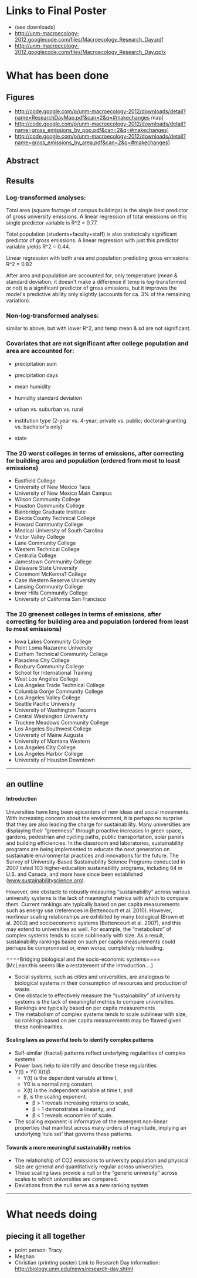

# Links to Final Poster #
  * (see downloads)
  * http://unm-macroecology-2012.googlecode.com/files/Macroecology_Research_Day.pdf
  * http://unm-macroecology-2012.googlecode.com/files/Macroecology_Research_Day.pptx


# What has been done #

## Figures ##
  * http://code.google.com/p/unm-macroecology-2012/downloads/detail?name=ResearchDayMap.pdf&can=2&q=#makechanges map]
  * http://code.google.com/p/unm-macroecology-2012/downloads/detail?name=gross_emissions_by_pop.pdf&can=2&q=#makechanges]
  * http://code.google.com/p/unm-macroecology-2012/downloads/detail?name=gross_emissions_by_area.pdf&can=2&q=#makechanges]
## Abstract ##

## Results ##
### Log-transformed analyses: ###
Total area (square footage of campus buildings) is the single best predictor of gross university emissions. A linear regression of total emissions on this single predictor variable is R^2 = 0.77.

Total population (students+faculty+staff) is also statistically significant predictor of gross emissions. A linear regression with just this predictor variable yields R^2 = 0.44.

Linear regression with both area and population predicting gross emissions: R^2 = 0.82

After area and population are accounted for, only temperature (mean & standard deviation; it doesn't make a difference if temp is log-transformed or not) is a significant predictor of gross emissions, but it improves the model's predictive ability only slightly (accounts for ca. 3% of the remaining variation).

### Non-log-transformed analyses: ###
similar to above, but with lower R^2, and temp mean & sd are not significant.

### Covariates that are not significant after college population and area are accounted for: ###
  * precipitation sum

  * precipitation days

  * mean humidity

  * humidity standard deviation

  * urban vs. suburban vs. rural

  * institution type (2-year vs. 4-year; private vs. public; doctoral-granting vs. bachelor's only)

  * state

### The 20 worst colleges in terms of emissions, after correcting for building area and population (ordered from most to least emissions) ###
  * Eastfield College
  * University of New Mexico Taos
  * University of New Mexico Main Campus
  * Wilson Community College
  * Houston Community College
  * Bainbridge Graduate Institute
  * Dakota County Technical College
  * Howard Community College
  * Medical University of South Carolina
  * Victor Valley College
  * Lane Community College
  * Western Technical College
  * Centralia College
  * Jamestown Community College
  * Delaware State University
  * Claremont McKenna? College
  * Case Western Reserve University
  * Lansing Community College
  * Inver Hills Community College
  * University of California San Francisco

### The 20 greenest colleges in terms of emissions, after correcting for building area and population (ordered from least to most emissions) ###
  * Iowa Lakes Community College
  * Point Loma Nazarene University
  * Durham Technical Community College
  * Pasadena City College
  * Roxbury Community College
  * School for International Training
  * West Los Angeles College
  * Los Angeles Trade Technical College
  * Columbia Gorge Community College
  * Los Angeles Valley College
  * Seattle Pacific University
  * University of Washington Tacoma
  * Central Washington University
  * Truckee Meadows Community College
  * Los Angeles Southwest College
  * University of Maine Augusta
  * University of Montana Western
  * Los Angeles City College
  * Los Angeles Harbor College
  * University of Houston Downtown


---

## an outline ##
#### Introduction ####
Universities have long been epicenters of new ideas and social movements. With increasing concern about the environment, it is perhaps no surprise that they are also leading the charge for sustainability. Many universities are displaying their “greenness” through proactive increases in green space, gardens, pedestrian and cycling paths, public transportation, solar panels and building efficiencies. In the classroom and laboratories, sustainability programs are being implemented to educate the next generation on sustainable environmental practices and innovations for the future. The Survey of University-Based Sustainability Science Programs conducted in 2007 listed 103 higher-education sustainability programs, including 64 in U.S. and Canada, and more have since been established (www.sustainabilityscience.org).

However, one obstacle to robustly measuring “sustainability” across various university systems is the lack of meaningful metrics with which to compare them. Current rankings are typically based on per capita measurements such as energy use (references in Bettencourt et al. 2010). However, nonlinear scaling relationships are exhibited by many biological (Brown et al. 2002) and socioeconomic systems (Bettencourt et al. 2007), and this may extend to universities as well.  For example, the “metabolism” of complex systems tends to scale sublinearly with size. As a result, sustainability rankings based on such per capita measurements could perhaps be compromised or, even worse, completely misleading.


====Bridging biological and the socio-economic systems==== (McLean:this seems like a restatement of the introduction....)
  * Social systems, such as cities and universities, are analogous to biological systems in their consumption of resources and production of waste.
  * One obstacle to effectively measure the “sustainability” of university systems is the lack of meaningful metrics to compare universities.
  * Rankings are typically based on per capita measurements
  * The metabolism of complex systems tends to scale sublinear with size, so rankings based on per capita measurements may be flawed given these nonlinearities.

#### Scaling laws as powerful tools to identify complex patterns ####
  * Self-similar (fractal) patterns reflect underlying regularities of complex systems
  * Power laws help to identify and describe these regularities
  * Y(t) = Y0 X(t)β
    * Y(t) is the dependent variable at time t,
    * Y0 is a normalizing constant,
    * X(t) is the independent variable at time t, and
    * β, is the scaling exponent.
      * β > 1 reveals increasing returns to scale,
      * β = 1 demonstrates a linearity, and
      * β < 1 reveals economies of scale.
  * The scaling exponent is informative of the emergent non-linear properties that manifest across many orders of magnitude, implying an underlying ‘rule set’ that governs these patterns.

#### Towards a more meaningful sustainability metrics ####
  * The relationship of CO2 emissions to university population and physical size are general and quantitatively regular across universities.
  * These scaling laws provide a null or the “generic university” across scales to which universities are compared.
  * Deviations from the null serve as a new ranking system



---

# What needs doing #
## piecing it all together ##
  * point person: Tracy
  * Meghan
  * Christian (printing poster)
Link to Research Day information: http://biology.unm.edu/news/research-day.shtml
